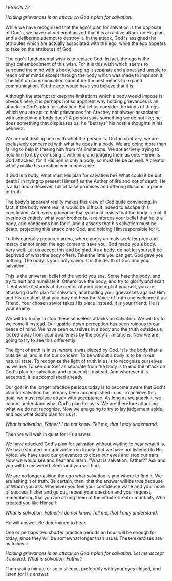 *LESSON 72*

*Holding grievances is an attack on God's plan for salvation.*

While we have recognized that the ego's plan for salvation is the opposite of God's, we have not yet emphasized that it is an active attack on His plan, and a deliberate attempt to destroy it. In the attack, God is assigned the attributes which are actually associated with the ego, while the ego appears to take on the attributes of God.

The ego's fundamental wish is to replace God. In fact, the ego is the physical embodiment of this wish. For it is this wish which seems to surround the mind with a body, keeping it separate and alone; and unable to reach other minds except through the body which was made to imprison it. The limit on communication cannot be the best means to expand communication. Yet the ego would have you believe that it is.

Although the attempt to keep the limitations which a body would impose is obvious here, it is perhaps not so apparent why holding grievances is an attack on God's plan for salvation. But let us consider the kinds of things which you are apt to hold grievances for. Are they not always associated with something a body does? A person says something we do not like; he does something that displeases us, he "betrays" his hostile thoughts in his behavior.

We are not dealing here with what the person is. On the contrary, we are exclusively concerned with what he does in a body. We are doing more than failing to help in freeing him from it's limitations. We are actively trying to hold him to it by confusing it with him, and judging them as one. Herein is God attacked, for if His Son is only a body, so must He be as well. A creator wholly unlike his creation is inconceivable.

If God is a body, what must His plan for salvation be? What could it be but death? In trying to present Himself as the Author of life and not of death, He is a liar and a deceiver, full of false promises and offering illusions in place of truth.

The body's apparent reality makes this view of God quite convincing. In fact, if the body were real, it would be difficult indeed to escape this conclusion. And every grievance that you hold insists that the body is real. It overlooks entirely what your brother is. It reinforces your belief that he is a body, and condemns him for it. And it asserts that his salvation must be death, projecting this attack onto God, and holding Him responsible for it.

To this carefully prepared arena, where angry animals seek for prey and mercy cannot enter, the ego comes to save you. God made you a body. Very well. Let us accept this and be glad. As a body, do not let yourself be deprived of what the body offers. Take the little you can get. God gave you nothing. The body is your only savior. It is the death of God and your salvation.

This is the universal belief of the world you see. Some hate the body, and try to hurt and humiliate it. Others love the body, and try to glorify and exalt it. But while it stands at the center of your concept of yourself, you are attacking God's plan for salvation, and holding your grievances against Him and His creation, that you may not hear the Voice of truth and welcome it as Friend. Your chosen savior takes His place instead. It is your friend; He is your enemy.

We will try today to stop these senseless attacks on salvation. We will try to welcome it instead. Our upside-down perception has been ruinous to our peace of mind. We have seen ourselves in a body and the truth outside us, locked away from your awareness by the body's limitations. Now we are going to try to see this differently.

The light of truth is in us, where it was placed by God. It is the body that is outside us, and is not our concern. To be without a body is to be in our natural state. To recognize the light of truth in us is to recognize ourselves as we are. To see our Self as separate from the body is to end the attack on God's plan for salvation, and to accept it instead. And wherever it is accepted, it is accomplished already.

Our goal in the longer practice periods today is to become aware that God's plan for salvation has already been accomplished in us. To achieve this goal, we must replace attack with acceptance. As long as we attack it, we cannot understand what God's plan for us is. We are therefore attacking what we do not recognize. Now we are going to try to lay judgement aside, and ask what God's plan for us is:

_What is salvation, Father? I do not know._
_Tell me, that I may understand._

Then we will wait in quiet for His answer.

We have attacked God's plan for salvation without waiting to hear what it is. We have shouted our grievances so loudly that we have not listened to His Voice. We have used our grievances to close our eyes and stop our ears. Now we would see and hear and learn. "What is salvation, Father?" Ask and you will be answered. Seek and you will find.

We are no longer asking the ego what salvation is and where to find it. We are asking it of truth. Be certain, then, that the answer will be true because of Whom you ask. Whenever you feel your confidence wane and your hope of success flicker and go out, repeat your question and your request, remembering that you are asking them of the infinite Creator of infinity,Who created you like Himself:

_What is salvation, Father? I do not know._
_Tell me, that I may understand._

He will answer. Be determined to hear.

One or perhaps two shorter practice periods an hour will be enough for today, since they will be somewhat longer than usual. These exercises are as follows:

_Holding grievances is an attack on God's plan for salvation._
_Let me accept it instead._
_What is salvation, Father?_

Then wait a minute or so in silence, preferably with your eyes closed, and listen for His answer.